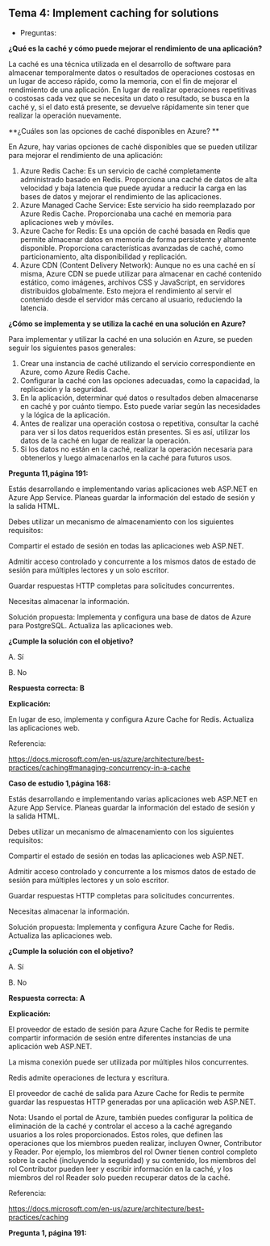 ## Tema 4: Implement caching for solutions

- Preguntas: 

**¿Qué es la caché y cómo puede mejorar el rendimiento de una aplicación?**

La caché es una técnica utilizada en el desarrollo de software para almacenar temporalmente datos o resultados de operaciones costosas en un lugar de acceso rápido, como la memoria, con el fin de mejorar el rendimiento de una aplicación. En lugar de realizar operaciones repetitivas o costosas cada vez que se necesita un dato o resultado, se busca en la caché y, si el dato está presente, se devuelve rápidamente sin tener que realizar la operación nuevamente.

**¿Cuáles son las opciones de caché disponibles en Azure?	**

En Azure, hay varias opciones de caché disponibles que se pueden utilizar para mejorar el rendimiento de una aplicación:

1. Azure Redis Cache: Es un servicio de caché completamente administrado basado en Redis. Proporciona una caché de datos de alta velocidad y baja latencia que puede ayudar a reducir la carga en las bases de datos y mejorar el rendimiento de las aplicaciones.
2. Azure Managed Cache Service: Este servicio ha sido reemplazado por Azure Redis Cache. Proporcionaba una caché en memoria para aplicaciones web y móviles.
3. Azure Cache for Redis: Es una opción de caché basada en Redis que permite almacenar datos en memoria de forma persistente y altamente disponible. Proporciona características avanzadas de caché, como particionamiento, alta disponibilidad y replicación.
4. Azure CDN (Content Delivery Network): Aunque no es una caché en sí misma, Azure CDN se puede utilizar para almacenar en caché contenido estático, como imágenes, archivos CSS y JavaScript, en servidores distribuidos globalmente. Esto mejora el rendimiento al servir el contenido desde el servidor más cercano al usuario, reduciendo la latencia.



**¿Cómo se implementa y se utiliza la caché en una solución en Azure?**

Para implementar y utilizar la caché en una solución en Azure, se pueden seguir los siguientes pasos generales:

1. Crear una instancia de caché utilizando el servicio correspondiente en Azure, como Azure Redis Cache.
2. Configurar la caché con las opciones adecuadas, como la capacidad, la replicación y la seguridad.
3. En la aplicación, determinar qué datos o resultados deben almacenarse en caché y por cuánto tiempo. Esto puede variar según las necesidades y la lógica de la aplicación.
4. Antes de realizar una operación costosa o repetitiva, consultar la caché para ver si los datos requeridos están presentes. Si es así, utilizar los datos de la caché en lugar de realizar la operación.
5. Si los datos no están en la caché, realizar la operación necesaria para obtenerlos y luego almacenarlos en la caché para futuros usos.





**Pregunta 11,página 191:**

Estás desarrollando e implementando varias aplicaciones web ASP.NET en Azure App Service. Planeas guardar la información del estado de sesión y la salida HTML.

Debes utilizar un mecanismo de almacenamiento con los siguientes requisitos:

Compartir el estado de sesión en todas las aplicaciones web ASP.NET.

Admitir acceso controlado y concurrente a los mismos datos de estado de sesión para múltiples lectores y un solo escritor.

Guardar respuestas HTTP completas para solicitudes concurrentes.

Necesitas almacenar la información.

Solución propuesta: Implementa y configura una base de datos de Azure para PostgreSQL. Actualiza las aplicaciones web.

**¿Cumple la solución con el objetivo?**

A. Sí

B. No

**Respuesta correcta: B**

**Explicación:**

En lugar de eso, implementa y configura Azure Cache for Redis. Actualiza las aplicaciones web.

Referencia:

https://docs.microsoft.com/en-us/azure/architecture/best-practices/caching#managing-concurrency-in-a-cache





**Caso de estudio 1,página 168:** 

Estás desarrollando e implementando varias aplicaciones web ASP.NET en Azure App Service. Planeas guardar la información del estado de sesión y la salida HTML.

Debes utilizar un mecanismo de almacenamiento con los siguientes requisitos:

Compartir el estado de sesión en todas las aplicaciones web ASP.NET.

Admitir acceso controlado y concurrente a los mismos datos de estado de sesión para múltiples lectores y un solo escritor.

Guardar respuestas HTTP completas para solicitudes concurrentes.

Necesitas almacenar la información.

Solución propuesta: Implementa y configura Azure Cache for Redis. Actualiza las aplicaciones web.

**¿Cumple la solución con el objetivo?**

A. Sí

B. No

**Respuesta correcta: A**

**Explicación:**

El proveedor de estado de sesión para Azure Cache for Redis te permite compartir información de sesión entre diferentes instancias de una aplicación web ASP.NET.

La misma conexión puede ser utilizada por múltiples hilos concurrentes.

Redis admite operaciones de lectura y escritura.

El proveedor de caché de salida para Azure Cache for Redis te permite guardar las respuestas HTTP generadas por una aplicación web ASP.NET.

Nota: Usando el portal de Azure, también puedes configurar la política de eliminación de la caché y controlar el acceso a la caché agregando usuarios a los roles proporcionados. Estos roles, que definen las operaciones que los miembros pueden realizar, incluyen Owner, Contributor y Reader. Por ejemplo, los miembros del rol Owner tienen control completo sobre la caché (incluyendo la seguridad) y su contenido, los miembros del rol Contributor pueden leer y escribir información en la caché, y los miembros del rol Reader solo pueden recuperar datos de la caché.

Referencia:

https://docs.microsoft.com/en-us/azure/architecture/best-practices/caching





 **Pregunta 1, página 191:**







